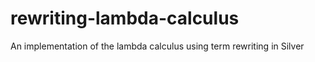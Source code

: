 # rewriting-lambda-calculus
An implementation of the lambda calculus using term rewriting in Silver
